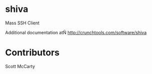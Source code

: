 shiva
=====

Mass SSH Client

Additional documentation atÑ http://crunchtools.com/software/shiva

Contributors
====
Scott McCarty
